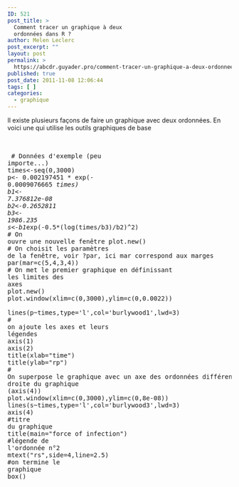 ```yaml
---
ID: 521
post_title: >
  Comment tracer un graphique à deux
  ordonnées dans R ?
author: Melen Leclerc
post_excerpt: ""
layout: post
permalink: >
  https://abcdr.guyader.pro/comment-tracer-un-graphique-a-deux-ordonnees-dans-r/
published: true
post_date: 2011-11-08 12:06:44
tags: [ ]
categories:
  - graphique
---
```

Il existe plusieurs façons de faire un graphique avec deux ordonnées. En voici une qui utilise les outils graphiques de base<br /><br /> <pre lang='rsplus'> <br /> # Données d'exemple (peu importe...)<br />times&lt;-seq(0,3000)<br />p&lt;- 0.002197451 * exp(- 0.0009076665 *times)<br />b1&lt;- 7.376812e-08<br />b2&lt;-0.2652811<br />b3&lt;- 1986.235<br />s&lt;-b1*exp(-0.5*(log(times/b3)/b2)^2)<br /># On ouvre une nouvelle fenêtre plot.new()<br /># On choisit les paramètres de la fenêtre, voir ?par, ici mar correspond aux marges par(mar=c(5,4,3,4))<br /># On met le premier graphique en définissant les limites des axes<br />plot.new()<br />plot.window(xlim=c(0,3000),ylim=c(0,0.0022))<br /><br />lines(p~times,type='l',col='burlywood1',lwd=3)<br /># on ajoute les axes et leurs légendes<br />axis(1)<br />axis(2)<br />title(xlab="time")<br />title(ylab="rp")<br /># On superpose le graphique avec un axe des ordonnées différent qui sera à droite du graphique (axis(4))<br />plot.window(xlim=c(0,3000),ylim=c(0,8e-08))<br />lines(s~times,type='l',col='burlywood3',lwd=3)<br />axis(4)<br />#titre du graphique<br />title(main="force of infection")<br />#légende de l'ordonnée n°2<br />mtext("rs",side=4,line=2.5)<br />#on termine le graphique<br />box() <br /><br /></pre>